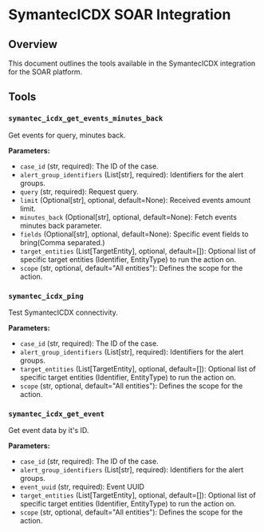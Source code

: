 # SymantecICDX SOAR Integration

## Overview
This document outlines the tools available in the SymantecICDX integration for the SOAR platform.

## Tools

### `symantec_icdx_get_events_minutes_back`
Get events for query, minutes back.

**Parameters:**
*   `case_id` (str, required): The ID of the case.
*   `alert_group_identifiers` (List[str], required): Identifiers for the alert groups.
*   `query` (str, required): Request query.
*   `limit` (Optional[str], optional, default=None): Received events amount limit.
*   `minutes_back` (Optional[str], optional, default=None): Fetch events minutes back parameter.
*   `fields` (Optional[str], optional, default=None): Specific event fields to bring(Comma separated.)
*   `target_entities` (List[TargetEntity], optional, default=[]): Optional list of specific target entities (Identifier, EntityType) to run the action on.
*   `scope` (str, optional, default="All entities"): Defines the scope for the action.

### `symantec_icdx_ping`
Test SymantecICDX connectivity.

**Parameters:**
*   `case_id` (str, required): The ID of the case.
*   `alert_group_identifiers` (List[str], required): Identifiers for the alert groups.
*   `target_entities` (List[TargetEntity], optional, default=[]): Optional list of specific target entities (Identifier, EntityType) to run the action on.
*   `scope` (str, optional, default="All entities"): Defines the scope for the action.

### `symantec_icdx_get_event`
Get event data by it's ID.

**Parameters:**
*   `case_id` (str, required): The ID of the case.
*   `alert_group_identifiers` (List[str], required): Identifiers for the alert groups.
*   `event_uuid` (str, required): Event UUID
*   `target_entities` (List[TargetEntity], optional, default=[]): Optional list of specific target entities (Identifier, EntityType) to run the action on.
*   `scope` (str, optional, default="All entities"): Defines the scope for the action.
